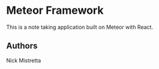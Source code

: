 # Meteor Framework

This is a note taking application built on Meteor with React.

## Authors

Nick Mistretta